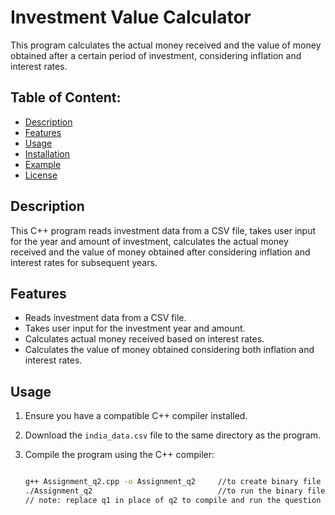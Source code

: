 # Investment Value Calculator

This program calculates the actual money received and the value of money obtained after a certain period of investment, considering inflation and interest rates.

## Table of Content:
- [Description](#description)
- [Features](#features)
- [Usage](#usage)
- [Installation](#installation)
- [Example](#example)
- [License](#license)

## Description

This C++ program reads investment data from a CSV file, takes user input for the year and amount of investment, calculates the actual money received and the value of money obtained after considering inflation and interest rates for subsequent years.

## Features

- Reads investment data from a CSV file.
- Takes user input for the investment year and amount.
- Calculates actual money received based on interest rates.
- Calculates the value of money obtained considering both inflation and interest rates.

## Usage

1. Ensure you have a compatible C++ compiler installed.
2. Download the `india_data.csv` file to the same directory as the program.
3. Compile the program using the C++ compiler:

   ```sh
   
   g++ Assignment_q2.cpp -o Assignment_q2     //to create binary file named Assignment_q2
   ./Assignment_q2                            //to run the binary file and execute it
   // note: replace q1 in place of q2 to compile and run the question no:1 
